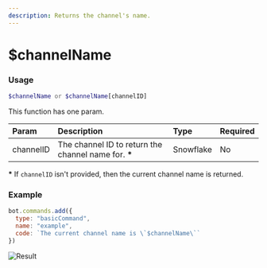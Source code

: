 ```yaml
---
description: Returns the channel's name.
---
```


# $channelName
### Usage
```php
$channelName or $channelName[channelID]
```
This function has one param.

| Param | Description | Type | Required |
| :--- | :--- | :--- | :--- |
| channelID | The channel ID to return the channel name for. **\*** | Snowflake | No |
**\*** If `channelID` isn't provided, then the current channel name is returned.

### Example
```javascript
bot.commands.add({
  type: "basicCommand",
  name: "example",
  code: `The current channel name is \`$channelName\``
})
```
![Result](https://user-images.githubusercontent.com/69215413/146600255-9dde9f4b-1b30-4338-b5f1-7dd022201bc8.png)